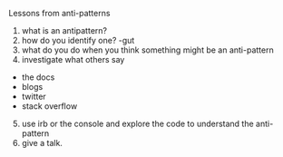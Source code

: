 Lessons from anti-patterns

1) what is an antipattern? 
2) how do you identify one? 
  -gut
3) what do you do when you think something might be an anti-pattern
4) investigate what others say
  - the docs
  - blogs
  - twitter
  - stack overflow
5) use irb or the console and explore the code to understand the anti-pattern
6) give a talk.

